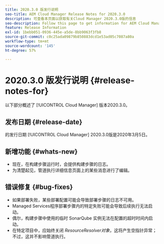 ```yaml
---
title: 2020.3.0 版发行说明
seo-title: AEM Cloud Manager Release Notes for 2020.3.0
description: 可查看本页面以获取有关Cloud Manager 2020.3.0版的信息
seo-description: Follow this page to get information for AEM Cloud Manager Release 2020.3.0
feature: Release Information
exl-id: 1bebb051-0936-445e-a5de-8bb9063f3fb8
source-git-commit: c0c25ada09879b850883dcd1e53ad05c7087a80a
workflow-type: tm+mt
source-wordcount: '145'
ht-degree: 57%

---
```


# 2020.3.0 版发行说明 {#release-notes-for}

以下部分概述了 [!UICONTROL Cloud Manager] 版本2020.3.0。

## 发布日期 {#release-date}

的发行日期 [!UICONTROL Cloud Manager] 2020.3.0版是2020年3月5日。

## 新增功能 {#whats-new}

* 现在，在构建步骤运行时，会提供构建步骤的日志。
* 为清楚起见，管道执行详细信息页面上的某些消息进行了编辑。

## 错误修复 {#bug-fixes}

* 如果部署失败，某些部署配置可能会导致部署步骤的日志不可用。
* Managed Services程序部署步骤内的特定失败可能会导致后续执行无法启动。
* 偶尔，构建步骤中使用的临时 SonarQube 实例无法在配置的超时时间内启动。
* 在特定项目中，应始终关闭 *ResourceResolver对象*，这将产生空指针异常；不过，这并不影响管道执行。
